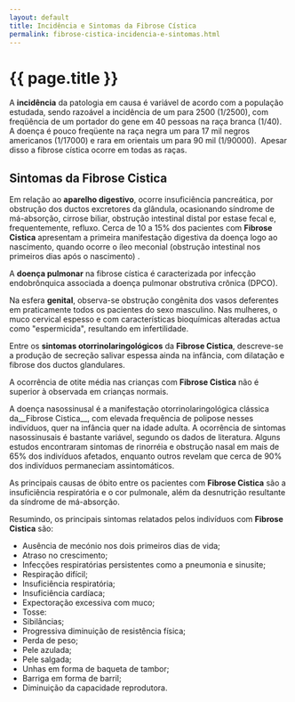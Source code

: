 ```yaml
---
layout: default
title: Incidência e Sintomas da Fibrose Cística
permalink: fibrose-cistica-incidencia-e-sintomas.html
---
```


# {{ page.title }}

A __incidência__ da patologia em causa é variável de acordo com a população estudada, sendo razoável a incidência de um para 2500 (1/2500), com freqüência de um portador do gene em 40 pessoas na raça branca (1/40). A doença é pouco freqüente na raça negra um para 17 mil negros americanos (1/17000) e rara em orientais um para 90 mil (1/90000).  Apesar disso a fibrose cística ocorre em todas as raças.

## Sintomas da Fibrose Cistica

Em relação ao __aparelho digestivo__, ocorre insuficiência pancreática, por obstrução dos ductos excretores da glândula, ocasionando síndrome de má-absorção, cirrose biliar, obstrução intestinal distal por estase fecal e, frequentemente, refluxo. Cerca de 10 a 15% dos pacientes com __Fibrose Cistica__ apresentam a primeira manifestação digestiva da doença logo ao nascimento, quando ocorre o íleo meconial (obstrução intestinal nos primeiros dias após o nascimento) .

A __doença pulmonar__ na fibrose cística é caracterizada por infecção endobrônquica associada a doença pulmonar obstrutiva crônica (DPCO).

Na esfera __genital__, observa-se obstrução congênita dos vasos deferentes em praticamente todos os pacientes do sexo masculino. Nas mulheres, o muco cervical espesso e com características bioquímicas alteradas actua como "espermicida", resultando em infertilidade.

Entre os __sintomas otorrinolaringológicos__ da __Fibrose Cistica__, descreve-se a produção de secreção salivar espessa ainda na infância, com dilatação e fibrose dos ductos glandulares.

A ocorrência de otite média nas crianças com __Fibrose Cistica__ não é superior à observada em crianças normais.

A doença nasossinusal é a manifestação otorrinolaringológica clássica da__Fibrose Cistica__, com elevada frequência de polipose nesses indivíduos, quer na infância quer na idade adulta. A ocorrência de sintomas nasossinusais é bastante variável, segundo os dados de literatura. Alguns estudos encontraram sintomas de rinorréia e obstrução nasal em mais de 65% dos indivíduos afetados, enquanto outros revelam que cerca de 90% dos indivíduos permaneciam assintomáticos.

As principais causas de óbito entre os pacientes com __Fibrose Cistica__ são a insuficiência respiratória e o cor pulmonale, além da desnutrição resultante da síndrome de má-absorção.

Resumindo, os principais sintomas relatados pelos indivíduos com __Fibrose Cistica__ são:

* Ausência de mecónio nos dois primeiros dias de vida;
* Atraso no crescimento;
* Infecções respiratórias persistentes como a pneumonia e sinusite;
* Respiração difícil;
* Insuficiência respiratória;
* Insuficiência cardíaca;
* Expectoração excessiva com muco;
* Tosse:
* Sibilâncias;
* Progressiva diminuição de resistência física;
* Perda de peso;
* Pele azulada;
* Pele salgada;
* Unhas em forma de baqueta de tambor;
* Barriga em forma de barril;
* Diminuição da capacidade reprodutora.
